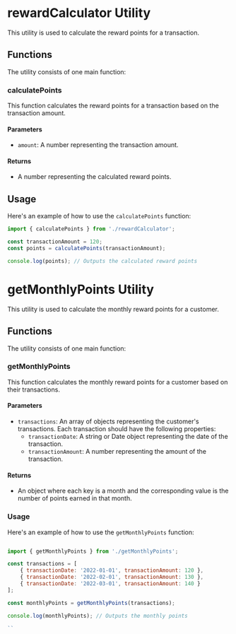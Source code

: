 # rewardCalculator Utility

This utility is used to calculate the reward points for a transaction.

## Functions

The utility consists of one main function:

### calculatePoints

This function calculates the reward points for a transaction based on the transaction amount.

#### Parameters

- `amount`: A number representing the transaction amount.

#### Returns

- A number representing the calculated reward points.

## Usage

Here's an example of how to use the `calculatePoints` function:

``` javascript
import { calculatePoints } from './rewardCalculator';

const transactionAmount = 120;
const points = calculatePoints(transactionAmount);

console.log(points); // Outputs the calculated reward points

```

# getMonthlyPoints Utility

This utility is used to calculate the monthly reward points for a customer.

## Functions

The utility consists of one main function:

### getMonthlyPoints

This function calculates the monthly reward points for a customer based on their transactions.

#### Parameters

- `transactions`: An array of objects representing the customer's transactions. Each transaction should have the following properties:
  - `transactionDate`: A string or Date object representing the date of the transaction.
  - `transactionAmount`: A number representing the amount of the transaction.

#### Returns

- An object where each key is a month and the corresponding value is the number of points earned in that month.

### Usage

Here's an example of how to use the `getMonthlyPoints` function:

```javascript

import { getMonthlyPoints } from './getMonthlyPoints';

const transactions = [
    { transactionDate: '2022-01-01', transactionAmount: 120 },
    { transactionDate: '2022-02-01', transactionAmount: 130 },
    { transactionDate: '2022-03-01', transactionAmount: 140 }
];

const monthlyPoints = getMonthlyPoints(transactions);

console.log(monthlyPoints); // Outputs the monthly points

``